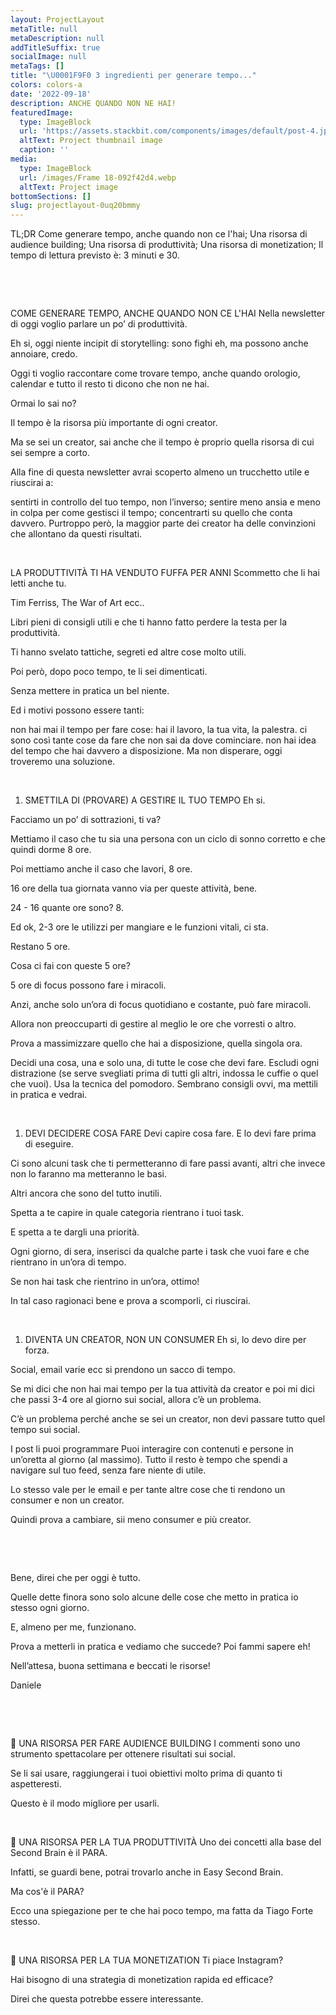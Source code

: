 ```yaml
---
layout: ProjectLayout
metaTitle: null
metaDescription: null
addTitleSuffix: true
socialImage: null
metaTags: []
title: "\U0001F9F0 3 ingredienti per generare tempo..."
colors: colors-a
date: '2022-09-18'
description: ANCHE QUANDO NON NE HAI!
featuredImage:
  type: ImageBlock
  url: 'https://assets.stackbit.com/components/images/default/post-4.jpeg'
  altText: Project thumbnail image
  caption: ''
media:
  type: ImageBlock
  url: /images/Frame 18-092f42d4.webp
  altText: Project image
bottomSections: []
slug: projectlayout-0uq20bmmy
---
```

TL;DR
Come generare tempo, anche quando non ce l'hai;
Una risorsa di audience building;
Una risorsa di produttività;
Una risorsa di monetization;
Il tempo di lettura previsto è: 3 minuti e 30.

​

​

COME GENERARE TEMPO, ANCHE QUANDO NON CE L'HAI
Nella newsletter di oggi voglio parlare un po’ di produttività.

Eh si, oggi niente incipit di storytelling: sono fighi eh, ma possono anche annoiare, credo.

Oggi ti voglio raccontare come trovare tempo, anche quando orologio, calendar e tutto il resto ti dicono che non ne hai.

Ormai lo sai no?

Il tempo è la risorsa più importante di ogni creator.

Ma se sei un creator, sai anche che il tempo è proprio quella risorsa di cui sei sempre a corto.

Alla fine di questa newsletter avrai scoperto almeno un trucchetto utile e riuscirai a:

sentirti in controllo del tuo tempo, non l’inverso;
sentire meno ansia e meno in colpa per come gestisci il tempo;
concentrarti su quello che conta davvero.
Purtroppo però, la maggior parte dei creator ha delle convinzioni che allontano da questi risultati.

​

LA PRODUTTIVITÀ TI HA VENDUTO FUFFA PER ANNI
Scommetto che li hai letti anche tu.

Tim Ferriss, The War of Art ecc..

Libri pieni di consigli utili e che ti hanno fatto perdere la testa per la produttività.

Ti hanno svelato tattiche, segreti ed altre cose molto utili.

Poi però, dopo poco tempo, te li sei dimenticati.

Senza mettere in pratica un bel niente.

Ed i motivi possono essere tanti:

non hai mai il tempo per fare cose: hai il lavoro, la tua vita, la palestra.
ci sono così tante cose da fare che non sai da dove cominciare.
non hai idea del tempo che hai davvero a disposizione.
Ma non disperare, oggi troveremo una soluzione.

​

1.  SMETTILA DI (PROVARE) A GESTIRE IL TUO TEMPO
    Eh si.

Facciamo un po’ di sottrazioni, ti va?

Mettiamo il caso che tu sia una persona con un ciclo di sonno corretto e che quindi dorme 8 ore.

Poi mettiamo anche il caso che lavori, 8 ore.

16 ore della tua giornata vanno via per queste attività, bene.

24 - 16 quante ore sono? 8.

Ed ok, 2-3 ore le utilizzi per mangiare e le funzioni vitali, ci sta.

Restano 5 ore.

Cosa ci fai con queste 5 ore?

5 ore di focus possono fare i miracoli.

Anzi, anche solo un’ora di focus quotidiano e costante, può fare miracoli.

Allora non preoccuparti di gestire al meglio le ore che vorresti o altro.

Prova a massimizzare quello che hai a disposizione, quella singola ora.

Decidi una cosa, una e solo una, di tutte le cose che devi fare.
Escludi ogni distrazione (se serve svegliati prima di tutti gli altri, indossa le cuffie o quel che vuoi).
Usa la tecnica del pomodoro.
Sembrano consigli ovvi, ma mettili in pratica e vedrai.

​

1.  DEVI DECIDERE COSA FARE
    Devi capire cosa fare. E lo devi fare prima di eseguire.

Ci sono alcuni task che ti permetteranno di fare passi avanti, altri che invece non lo faranno ma metteranno le basi.

Altri ancora che sono del tutto inutili.

Spetta a te capire in quale categoria rientrano i tuoi task.

E spetta a te dargli una priorità.

Ogni giorno, di sera, inserisci da qualche parte i task che vuoi fare e che rientrano in un’ora di tempo.

Se non hai task che rientrino in un’ora, ottimo!

In tal caso ragionaci bene e prova a scomporli, ci riuscirai.

​

1.  DIVENTA UN CREATOR, NON UN CONSUMER
    Eh si, lo devo dire per forza.

Social, email varie ecc si prendono un sacco di tempo.

Se mi dici che non hai mai tempo per la tua attività da creator e poi mi dici che passi 3-4 ore al giorno sui social, allora c’è un problema.

C’è un problema perché anche se sei un creator, non devi passare tutto quel tempo sui social.

I post li puoi programmare
Puoi interagire con contenuti e persone in un’oretta al giorno (al massimo).
Tutto il resto è tempo che spendi a navigare sul tuo feed, senza fare niente di utile.

Lo stesso vale per le email e per tante altre cose che ti rendono un consumer e non un creator.

Quindi prova a cambiare, sii meno consumer e più creator.

​

​

Bene, direi che per oggi è tutto.

Quelle dette finora sono solo alcune delle cose che metto in pratica io stesso ogni giorno.

E, almeno per me, funzionano.

Prova a metterli in pratica e vediamo che succede? Poi fammi sapere eh!

Nell’attesa, buona settimana e beccati le risorse!

Daniele

​

​

👥 UNA RISORSA PER FARE AUDIENCE BUILDING
I commenti sono uno strumento spettacolare per ottenere risultati sui social.

Se li sai usare, raggiungerai i tuoi obiettivi molto prima di quanto ti aspetteresti.

​Questo è il modo migliore per usarli.​

​

🚀 UNA RISORSA PER LA TUA PRODUTTIVITÀ
Uno dei concetti alla base del Second Brain è il PARA.

Infatti, se guardi bene, potrai trovarlo anche in Easy Second Brain.

Ma cos'è il PARA?

​Ecco una spiegazione per te che hai poco tempo, ma fatta da Tiago Forte stesso.​

​

💸 UNA RISORSA PER LA TUA MONETIZATION
Ti piace Instagram?

Hai bisogno di una strategia di monetization rapida ed efficace?

​Direi che questa potrebbe essere interessante.​

​
